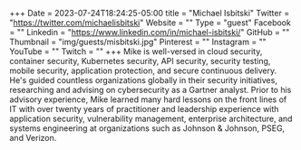+++
Date = 2023-07-24T18:24:25-05:00
title = "Michael Isbitski"
Twitter = "https://twitter.com/michaelisbitski"
Website = ""
Type = "guest"
Facebook = ""
Linkedin = "https://www.linkedin.com/in/michael-isbitski/"
GitHub = ""
Thumbnail = "img/guests/misbitski.jpg"
Pinterest = ""
Instagram = ""
YouTube = ""
Twitch = ""
+++
Mike is well-versed in cloud security, container security, Kubernetes security, API security, security testing, mobile security, application protection, and secure continuous delivery. He's guided countless organizations globally in their security initiatives, researching and advising on cybersecurity as a Gartner analyst. Prior to his advisory experience, Mike learned many hard lessons on the front lines of IT with over twenty years of practitioner and leadership experience with application security, vulnerability management, enterprise architecture, and systems engineering at organizations such as Johnson & Johnson, PSEG, and Verizon.
